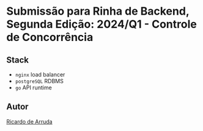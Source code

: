 # Submissão para Rinha de Backend, Segunda Edição: 2024/Q1 - Controle de Concorrência

## Stack

- `nginx` load balancer
- `postgreSQL` RDBMS 
- `go` API runtime 


## Autor

[Ricardo de Arruda](https://www.github.com/arrudaricardo/)
